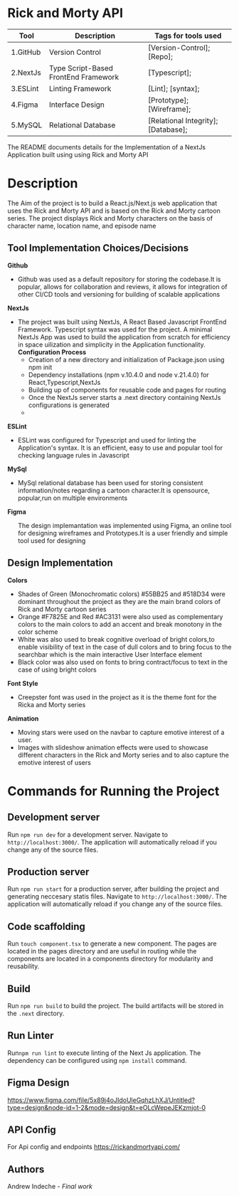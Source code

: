 # Rick and Morty API

|Tool                | Description                    | Tags for tools used                                                                                               |
| ------------------- | ------------------------------ | ---------------------------------------------------------------------------------------------------- |
| 1.GitHub| Version Control| [Version-Control]; [Repo];|
| 2.NextJs| Type Script-Based FrontEnd Framework| [Typescript];|
| 3.ESLint| Linting Framework| [Lint]; [syntax];|
| 4.Figma | Interface Design| [Prototype]; [Wireframe];|
| 5.MySQL | Relational Database| [Relational Integrity]; [Database];|

<p>The README documents details for the Implementation of a NextJs Application built using using Rick and Morty API </p>

## <h1> Description</h1>
<p>The Aim of the project is to build a React.js/Next.js web application that uses the Rick and Morty API and is based on the Rick and Morty cartoon series. The project displays Rick and Morty characters on the basis of character name, location name, and episode name</p>

## Tool Implementation Choices/Decisions
<p><b>Github</b></p>
<ul>
<li>Github was used as a default repository for storing the codebase.It is popular, allows for collaboration and reviews, it allows for integration of other CI/CD tools and versioning for building of scalable applications</li>
</ul>
<p><b>NextJs</b></p>
<ul>
<li>The project was built using NextJs, A React Based Javascript FrontEnd Framework. Typescript syntax was used for the project. A minimal NextJs App was used to build the application from scratch for efficiency in space uilization and simplicity in the Application functionality.
<b>Configuration Process</b>
<ul>
<li> Creation of a new directory and initialization of Package.json using npm init</li>
<li> Dependency installations (npm v.10.4.0 and node v.21.4.0) for React,Typescript,NextJs</li>
<li> Building up of components for reusable code and pages for routing </li>
<li>Once the NextJs server starts a .next directory containing NextJs configurations is generated <li>
</ul>
</ul>
<p><b>ESLint</b></p>
<ul>
<li>ESLint was configured for Typescript and used for linting the Application's syntax. It is an efficient, easy to use and popular tool for checking language rules in Javascript</li>
</ul>
<p><b>MySql</b></p>
<ul>
<li>MySql relational database has been used for storing consistent information/notes regarding a cartoon character.It is opensource, popular,run on multiple environments</li>
</ul>
<p><b>Figma</b></p>
<ul>The design implemantation was implemented using Figma, an online tool for designing wireframes and Prototypes.It is a user friendly and simple tool used for designing</ul>
<p></p>

## Design Implementation
<p><b>Colors</b></p>
<ul>
<li>Shades of Green (Monochromatic colors) #55BB25 and #518D34 were dominant throughout the project as they are the main brand colors of Rick and Morty cartoon series</li>
<li>Orange #F7825E and Red #AC3131 were also used as complementary colors to the main colors to add an accent  and  break monotony in the color scheme</li>
<li>White was also used to break cognitive overload of bright colors,to enable visibility of text in the case of dull colors and to bring focus to the searchbar which is the main interactive User Interface element</li>
<li>Black color was also used on fonts to bring contract/focus to text in the case of using bright colors</li>
</ul>
<p><b>Font Style</b></p>
<ul>
<li>Creepster font was used in the project as it is the theme font for the Ricka and Morty series</li>
</ul>
<p><b>Animation</b></p>
<ul>
<li>Moving stars were used on the navbar to capture emotive interest of a user.</li>
<li>Images with slideshow animation effects were used to showcase different characters in the Rick and Morty series and to also capture the emotive interest of users</li>
</ul>

## <h1> Commands for Running the Project</h1>
## Development server

Run `npm run dev` for a development server. Navigate to `http://localhost:3000/`. The application will automatically reload if you change any of the source files.

## Production server
Run `npm run start` for a production server, after building the project and generating neccesary statis files. Navigate to `http://localhost:3000/`. The application will automatically reload if you change any of the source files.

## Code scaffolding

Run `touch component.tsx` to generate a new component. The pages are located in the pages directory and are useful in routing while the components are located in a components directory for modularity and reusability.

## Build

Run `npm run build` to build the project. The build artifacts will be stored in the `.next` directory.

## Run Linter

Run`npm run lint` to execute linting of the Next Js application. The dependency can be configured using `npm install` command.


## Figma Design

https://www.figma.com/file/5x89j4oJIdoUleGqhzLhXJ/Untitled?type=design&node-id=1-2&mode=design&t=eOLcWepeJEKzmjot-0

## API Config
For Api config and endpoints
https://rickandmortyapi.com/

## Authors

Andrew Indeche - *Final work*